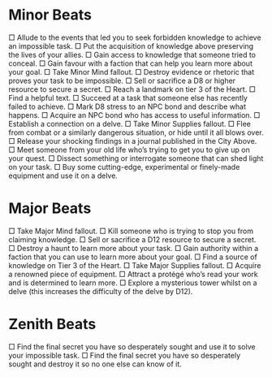 # Minor Beats 
□ Allude to the events that led you to seek forbidden knowledge to achieve an impossible task.
□ Put the acquisition of knowledge above preserving the lives of your allies.
□ Gain access to knowledge that someone tried to conceal.
□ Gain favour with a faction that can help you learn more about your goal.
□ Take Minor Mind fallout.
□ Destroy evidence or rhetoric that proves your task to be impossible.
□ Sell or sacrifice a D8 or higher resource to secure a secret.
□ Reach a landmark on tier 3 of the Heart.
□ Find a helpful text.
□ Succeed at a task that someone else has recently failed to achieve.
□ Mark D8 stress to an NPC bond and describe what happens.
□ Acquire an NPC bond who has access to useful information.
□ Establish a connection on a delve.
□ Take Minor Supplies fallout.
□ Flee from combat or a similarly dangerous situation, or hide until it all blows over.
□ Release your shocking findings in a journal published in the City Above.
□ Meet someone from your old life who’s trying to get you to give up on your quest.
□ Dissect something or interrogate someone that can shed light on your task.
□ Buy some cutting-edge, experimental or finely-made equipment and use it on a delve.

# Major Beats
□ Take Major Mind fallout.
□ Kill someone who is trying to stop you from claiming knowledge.
□ Sell or sacrifice a D12 resource to secure a secret.
□ Destroy a haunt to learn more about your task.
□ Gain authority within a faction that you can use to learn more about your goal.
□ Find a source of knowledge on Tier 3 of the Heart.
□ Take Major Supplies fallout.
□ Acquire a renowned piece of equipment.
□ Attract a protégé who’s read your work and is determined to learn more.
□ Explore a mysterious tower whilst on a delve (this increases the difficulty of the delve by D12).

# Zenith Beats 
□ Find the final secret you have so desperately sought and use it to solve your impossible task.
□ Find the final secret you have so desperately sought and destroy it so no one else can know of it.